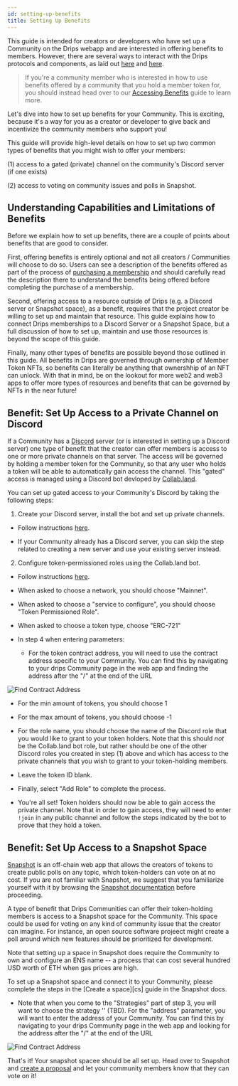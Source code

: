 ```yaml
---
id: setting-up-benefits
title: Setting Up Benefits
---
```


This guide is intended for creators or developers who have set up a Community on the Drips webapp and are interested in offering benefits to members. However, there are several ways to interact with the Drips protocols and components, as laid out [here][ad] and [here][to].

> If you're a community member who is interested in how to use benefits offered
by a community that you hold a member token for, you should instead head over to
our [Accessing Benefits][ab] guide to learn more.

Let's dive into how to set up benefits for your Community. 
This is exciting, because it's a way for you as a creator or developer to give back
and incentivize the community members who support you!

This guide will provide high-level details on how to set up two common types of 
benefits that you might wish to offer your members:

(1) access to a gated (private) channel on the community's Discord server (if one exists)

(2) access to voting on community issues and polls in Snapshot.

## Understanding Capabilities and Limitations of Benefits

Before we explain how to set up benefits, there are a couple of points about benefits that are
good to consider.

First, offering benefits is entirely optional and not all creators / Communities will choose to do so. Users
can see a description of the benefits offered as part of the process of [purchasing a membership][pu]
and should carefully read the description there to understand the benefits being offered before completing
the purchase of a membership.

Second, offering access to a resource outside of Drips (e.g. a Discord server or Snapshot space), as a
benefit, requires that the project creator be willing to set up and maintain that resource. This guide explains 
how to connect Drips memberships to a Discord Server or a Snapshot Space, but a full discussion of how to
set up, maintain and use those resources is beyond the scope of this guide.

Finally, many other types of benefits are possible beyond those outlined in this guide. All benefits
in Drips are governed through ownership of Member Token NFTs, so benefits can literally be anything 
that ownershhip of an NFT can unlock. With that in mind, be on the lookout for more web2 and web3
apps to offer more types of resources and benefits that can be governed by NFTs in the near future!

## Benefit: Set Up Access to a Private Channel on Discord

If a Community has a [Discord][di] server (or is interested in setting up a Discord server) one type of 
benefit that the creator can offer members is access to one or more private channels on that server.
The access will be governed by holding a member token for the Community, so that any user who holds a
token will be able to automatically gain access the channel. This "gated" access is managed using a 
Discord bot devloped by [Collab.land][cl].

You can set up gated access to your Community's Discord by taking the following steps:

1. Create your Discord server, install the bot and set up private channels.

- Follow instructions [here][s1].

- If your Community already has a Discord server, you can skip the step related to creating
a new server and use your existing server instead.

2. Configure token-permissioned roles using the Collab.land bot.

- Follow instructions [here][s2].
- When asked to choose a network, you should choose "Mainnet".
- When asked to choose a "service to configure", you should choose "Token Permissioned Role".
- When asked to choose a token type, choose "ERC-721"
- In step 4 when entering parameters:

  - For the token contract address, you will need to use the contract address specific to your Community.
  You can find this by navigating to your drips Community page in the web app and finding the address
  after the "/" at the end of the URL
  
![Find Contract Address][s3]

  - For the min amount of tokens, you should choose 1

  - For the max amount of tokens, you should choose -1

  - For the role name, you should choose the name of the Discord role that you would like to grant to your
  token holders. Note that this should *not* be the Collab.land bot role, but rather should be one of the
  other Discord roles you created in step (1) above and which has access to the private channels that you
  wish to grant to your token-holding members.

  - Leave the token ID blank.

  - Finally, select "Add Role" to complete the process. 

- You're all set! Token holders should now be able to gain access the private channel. Note that in order to gain access, they will need to enter `!join` in any public channel and follow the steps indicated by the bot to prove
that they hold a token.

## Benefit: Set Up Access to a Snapshot Space

[Snapshot][sn] is an off-chain web app that allows the creators of tokens to create public polls on any topic,
which token-holders can vote on at no cost. If you are not familiar with Snapshot, we suggest that you
familiarize yourself with it by browsing the [Snapshot documentation][sd] before proceeding.

A type of benefit that Drips Communities can offer their token-holding members is access to a Snapshot space
for the Community. This space could be used for voting on any kind of community issue that the creator can imagine. 
For instance, an open source software projeect might create a poll around which new features should be prioritized
for development.

Note that setting up a space in Snapshot does require the Community to own and configure an ENS name -- a process that can cost several hundred USD worth of ETH when gas prices are high.

To set up a Snapshot space and connect it to your Community, please complete the steps in the [Create a space][cs] 
guide in the Snapshot docs. 

- Note that when you come to the "Strategies" part of step 3, you will want to choose the strategy '' (TBD). For
the "address" parameter, you will want to enter the address of your Community. You can find this by navigating to your drips Community page in the web app and looking for the address after the "/" at the end of the URL
  
![Find Contract Address][s3]

That's it! Your snapshot spacee should be all set up. Head over to Snapshot and [create a proposal][cp] and let your
community members know that they can vote on it!

[ad]: accessing-drips.md
[to]: for-developers/technical-overview.md
[ab]: using-drips/accessing-benefits.md
[pu]: using-drips/purchase-a-membership.md
[di]: https://discord.com/
[cl]: https://collab-land.gitbook.io/collab-land/
[s1]: https://collab-land.gitbook.io/collab-land/bots/discord
[s2]: https://collab-land.gitbook.io/collab-land/bots/discord/token-permissioned-roles
[s3]: /img/drips_setup-benefits1.png
[sn]: https://snapshot.org/#/
[sd]: https://docs.snapshot.org/
[cp]: https://docs.snapshot.org/proposals/create
